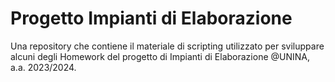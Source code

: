 # Progetto Impianti di Elaborazione

Una repository che contiene il materiale di scripting utilizzato per sviluppare alcuni degli Homework del progetto di Impianti di Elaborazione @UNINA, a.a. 2023/2024.
